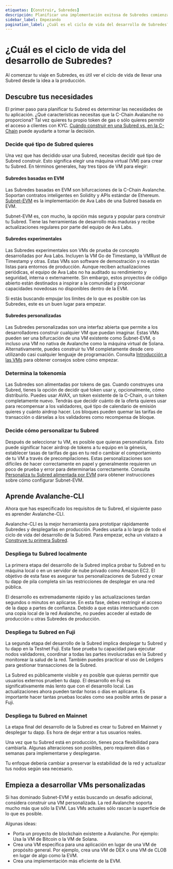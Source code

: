 ```yaml
---
etiquetas: [Construir, Subredes]
descripción: Planificar una implementación exitosa de Subredes comienza por determinar las necesidades de tu aplicación.
sidebar_label: Empezando
pagination_label: ¿Cuál es el ciclo de vida del desarrollo de Subredes?
---
```


# ¿Cuál es el ciclo de vida del desarrollo de Subredes?

Al comenzar tu viaje en Subredes, es útil ver el ciclo de vida de llevar una Subred desde la idea a la producción.

## Descubre tus necesidades

El primer paso para planificar tu Subred es determinar las necesidades de tu aplicación. ¿Qué características necesitas que la C-Chain Avalanche no proporciona? Tal vez quieres tu propio token de gas o sólo quieres permitir el acceso a clientes con KYC. [Cuándo construir en una Subred vs. en la C-Chain](/build/subnet/c-chain-vs-subnet.md) puede ayudarte a tomar la decisión.

### Decide qué tipo de Subred quieres

Una vez que has decidido usar una Subred, necesitas decidir qué tipo de Subred construir. Esto significa elegir una máquina virtual (VM) para crear tu Subred. En términos generales, hay tres tipos de VM para elegir:

#### Subredes basadas en EVM

Las Subredes basadas en EVM son bifurcaciones de la C-Chain Avalanche. Soportan contratos inteligentes en Solidity y APIs estándar de Ethereum. [Subnet-EVM](https://github.com/ava-labs/subnet-evm) es la implementación de Ava Labs de una Subred basada en EVM.

Subnet-EVM es, con mucho, la opción más segura y popular para construir tu Subred. Tiene las herramientas de desarrollo más maduras y recibe actualizaciones regulares por parte del equipo de Ava Labs.

#### Subredes experimentales

Las Subredes experimentales son VMs de prueba de concepto desarrolladas por Ava Labs. Incluyen la VM Go de Timestamp, la VMRust de Timestamp y otras. Estas VMs son software de demostración y no están listas para entornos de producción. Aunque reciben actualizaciones periódicas, el equipo de Ava Labs no ha auditado su rendimiento y seguridad, interna o externamente. Sin embargo, estos proyectos de código abierto están destinados a inspirar a la comunidad y proporcionar capacidades novedosas no disponibles dentro de la EVM.

Si estás buscando empujar los límites de lo que es posible con las Subredes, este es un buen lugar para empezar.

#### Subredes personalizadas

Las Subredes personalizadas son una interfaz abierta que permite a los desarrolladores construir cualquier VM que puedan imaginar. Estas VMs pueden ser una bifurcación de una VM existente como Subnet-EVM, o incluso una VM no nativa de Avalanche como la máquina virtual de Solana. Alternativamente, puedes construir tu VM completamente desde cero utilizando casi cualquier lenguaje de programación. Consulta [Introducción a las VMs](/build/vm/intro.md) para obtener consejos sobre cómo empezar.

### Determina la tokenomía

Las Subredes son alimentadas por tokens de gas. Cuando construyes una Subred, tienes la opción de decidir qué token usar y, opcionalmente, cómo distribuirlo. Puedes usar AVAX, un token existente de la C-Chain, o un token completamente nuevo. Tendrás que decidir cuánto de la oferta quieres usar para recompensar a los validadores, qué tipo de calendario de emisión quieres y cuánto airdrop hacer. Los bloques pueden quemar las tarifas de transacción o dárselas a los validadores como recompensa de bloque.

### Decide cómo personalizar tu Subred

Después de seleccionar tu VM, es posible que quieras personalizarla. Esto puede significar hacer airdrop de tokens a tu equipo en la génesis, establecer tasas de tarifas de gas en tu red o cambiar el comportamiento de tu VM a través de precompilaciones. Estas personalizaciones son difíciles de hacer correctamente en papel y generalmente requieren un poco de prueba y error para determinarlas correctamente. Consulta [Personaliza tu Subred alimentada por EVM](/build/subnet/upgrade/customize-a-subnet.md) para obtener instrucciones sobre cómo configurar Subnet-EVM.

## Aprende Avalanche-CLI

Ahora que has especificado los requisitos de tu Subred, el siguiente paso es aprender Avalanche-CLI.

Avalanche-CLI es la mejor herramienta para prototipar rápidamente Subredes y desplegarlas en producción. Puedes usarla a lo largo de todo el ciclo de vida del desarrollo de la Subred. Para empezar, echa un vistazo a [Construye tu primera Subred](/build/subnet/hello-subnet.md).

### Despliega tu Subred localmente

La primera etapa del desarrollo de la Subred implica probar tu Subred en tu máquina local o en un servidor de nube privado como Amazon EC2. El objetivo de esta fase es asegurar tus personalizaciones de Subred y crear tu dapp de pila completa sin las restricciones de desplegar en una red pública.

El desarrollo es extremadamente rápido y las actualizaciones tardan segundos o minutos en aplicarse. En esta fase, debes restringir el acceso de la dapp a partes de confianza. Debido a que estás interactuando con una copia local de la red Avalanche, no puedes acceder al estado de producción u otras Subredes de producción.

### Despliega tu Subred en Fuji

La segunda etapa del desarrollo de la Subred implica desplegar tu Subred y tu dapp en la Testnet Fuji. Esta fase prueba tu capacidad para ejecutar nodos validadores, coordinar a todas las partes involucradas en la Subred y monitorear la salud de la red. También puedes practicar el uso de Ledgers para gestionar transacciones de la Subred.

La Subred es públicamente visible y es posible que quieras permitir que usuarios externos prueben tu dapp. El desarrollo en Fuji es significativamente más lento que con el desarrollo local. Las actualizaciones ahora pueden tardar horas o días en aplicarse. Es importante hacer tantas pruebas locales como sea posible antes de pasar a Fuji.

### Despliega tu Subred en Mainnet

La etapa final del desarrollo de la Subred es crear tu Subred en Mainnet y desplegar tu dapp. Es hora de dejar entrar a tus usuarios reales.

Una vez que tu Subred está en producción, tienes poca flexibilidad para cambiarla. Algunas alteraciones son posibles, pero requieren días o semanas para implementarse y desplegarse.

Tu enfoque debería cambiar a preservar la estabilidad de la red y actualizar tus nodos según sea necesario.

## Empieza a desarrollar VMs personalizadas

Si has dominado Subnet-EVM y estás buscando un desafío adicional, considera construir una VM personalizada. La red Avalanche soporta mucho más que sólo la EVM. Las VMs actuales sólo rascan la superficie de lo que es posible.

Algunas ideas:

- Porta un proyecto de blockchain existente a Avalanche. Por ejemplo: Usa la VM de Bitcoin o la VM de Solana.
- Crea una VM específica para una aplicación en lugar de una VM de propósito general. Por ejemplo, crea una VM de DEX o una VM de CLOB en lugar de algo como la EVM.
- Crea una implementación más eficiente de la EVM.